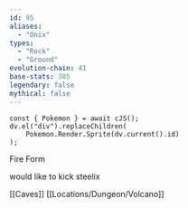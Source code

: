 ```yaml
---
id: 95
aliases:
  - "Onix"
types:
  - "Rock"
  - "Ground"
evolution-chain: 41
base-stats: 385
legendary: false
mythical: false
---
```

```dataviewjs
const { Pokemon } = await cJS();
dv.el("div").replaceChildren(
	Pokemon.Render.Sprite(dv.current().id)
);
```

Fire Form  

would like to kick steelix

[[Caves]] [[Locations/Dungeon/Volcano]]
